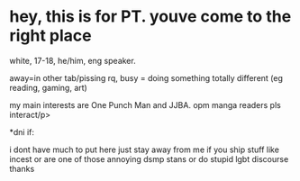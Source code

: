 
<h1>hey, this is for PT. youve come to the right place</h1>
<p>white, 17-18, he/him, eng speaker. 
<p>away=in other tab/pissing rq, busy = doing something totally different (eg reading, gaming, art)</p>
<p></p 
<p>my main interests are One Punch Man and JJBA. opm manga readers pls interact/p>
<p></p>
<p>*dni if:</p>
<p>i dont have much to put here just stay away from me if you ship stuff like incest or are one of those annoying dsmp stans or do stupid lgbt discourse thanks</p>
<p></p>
<p></p>
</body>
</html>
